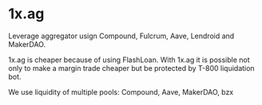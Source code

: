 # 1x.ag
Leverage aggregator usign Compound, Fulcrum, Aave, Lendroid and MakerDAO.

1x.ag is cheaper because of using FlashLoan. With 1x.ag it is possible not only to make a margin trade cheaper but be protected by T-800 liquidation bot.

We use liquidity of multiple pools: Compound, Aave, MakerDAO, bzx
